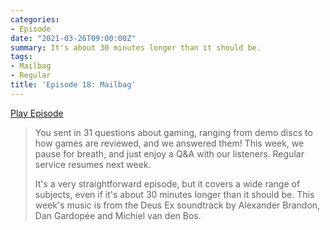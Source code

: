 ```yaml
---
categories:
- Episode
date: "2021-03-26T09:00:00Z"
summary: It's about 30 minutes longer than it should be.
tags:
- Mailbag
- Regular
title: 'Episode 18: Mailbag'
---
```


[Play Episode](https://shows.acast.com/the-back-page-a-video-games-podcast/episodes/6249ec71be92a6001320e9c8)
> You sent in 31 questions about gaming, ranging from demo discs to how games are reviewed, and we answered them! This week, we pause for breath, and just enjoy a Q&A with our listeners. Regular service resumes next week.
>
> It's a very straightforward episode, but it covers a wide range of subjects, even if it's about 30 minutes longer than it should be. This week's music is from the Deus Ex soundtrack by Alexander Brandon, Dan Gardopée and Michiel van den Bos. 